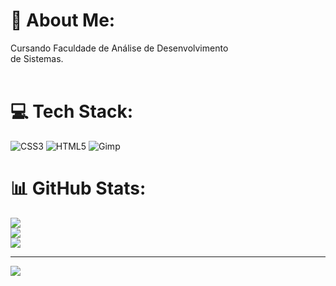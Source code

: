 # 💫 About Me:
Cursando Faculdade de Análise de Desenvolvimento<br>de Sistemas.<br><br>


# 💻 Tech Stack:
![CSS3](https://img.shields.io/badge/css3-%231572B6.svg?style=plastic&logo=css3&logoColor=white) ![HTML5](https://img.shields.io/badge/html5-%23E34F26.svg?style=plastic&logo=html5&logoColor=white) ![Gimp](https://img.shields.io/badge/Gimp-657D8B?style=plastic&logo=gimp&logoColor=FFFFFF)
# 📊 GitHub Stats:
![](https://github-readme-stats.vercel.app/api?username=DaviFerreira-05&theme=chartreuse-dark&hide_border=true&include_all_commits=false&count_private=false)<br/>
![](https://github-readme-streak-stats.herokuapp.com/?user=DaviFerreira-05&theme=chartreuse-dark&hide_border=true)<br/>
![](https://github-readme-stats.vercel.app/api/top-langs/?username=DaviFerreira-05&theme=chartreuse-dark&hide_border=true&include_all_commits=false&count_private=false&layout=compact)

---
[![](https://visitcount.itsvg.in/api?id=DaviFerreira-05&icon=0&color=0)](https://visitcount.itsvg.in)

<!-- Proudly created with GPRM ( https://gprm.itsvg.in ) -->
